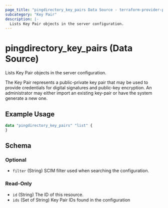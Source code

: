 ```yaml
---
page_title: "pingdirectory_key_pairs Data Source - terraform-provider-pingdirectory"
subcategory: "Key Pair"
description: |-
  Lists Key Pair objects in the server configuration.
---
```


# pingdirectory_key_pairs (Data Source)

Lists Key Pair objects in the server configuration.

The Key Pair represents a public-private key pair that may be used to provide credentials for digital signatures and public-key encryption. An administrator may either import an existing key-pair or have the system generate a new one.

## Example Usage

```terraform
data "pingdirectory_key_pairs" "list" {
}
```

<!-- schema generated by tfplugindocs -->
## Schema

### Optional

- `filter` (String) SCIM filter used when searching the configuration.

### Read-Only

- `id` (String) The ID of this resource.
- `ids` (Set of String) Key Pair IDs found in the configuration

